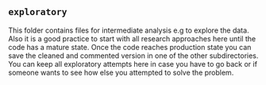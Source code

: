 ## `exploratory`

This folder contains files for intermediate analysis e.g to explore the data. Also it is a good practice to start with all research approaches here until the code has a mature state. Once the code reaches production state you can save the cleaned and commented version in one of the other subdirectories. 
You can keep all exploratory attempts here in case you have to go back or if someone wants to see how else you attempted to solve the problem. 